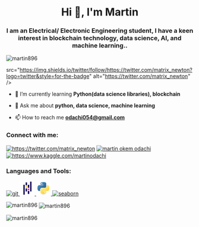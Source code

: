 
<h1 align="center">Hi 👋, I'm Martin</h1>
<h3 align="center">I am an Electrical/ Electronic  Engineering student, I have a keen interest in blockchain technology, data science, AI, and machine learning..</h3>



<p align="left"> <img src="https://komarev.com/ghpvc/?username=martin896&label=Profile%20views&color=0e75b6&style=flat" alt="martin896" /> </p>

src="https://img.shields.io/twitter/follow/https://twitter.com/matrix_newton?logo=twitter&style=for-the-badge" alt="https://twitter.com/matrix_newton" /></a> </p>

- 🌱 I’m currently learning **Python(data science libraries), blockchain**

- 💬 Ask me about **python, data science, machine learning**

- 📫 How to reach me **odachi054@gmail.com**

<h3 align="left">Connect with me:</h3>
<p align="left">
<a href="https://twitter.com/matrix_newton" target="blank"><img align="center" src="https://raw.githubusercontent.com/rahuldkjain/github-profile-readme-generator/master/src/images/icons/Social/twitter.svg" alt="https://twitter.com/matrix_newton" height="30" width="40" /></a>
<a href="https://www.linkedin.com/in/odachi-martin-892946191" target="blank"><img align="center" src="https://raw.githubusercontent.com/rahuldkjain/github-profile-readme-generator/master/src/images/icons/Social/linked-in-alt.svg" alt="martin okem odachi" height="30" width="40" /></a>
<a href="https://kaggle.com/https://www.kaggle.com/martinodachi" target="blank"><img align="center" src="https://raw.githubusercontent.com/rahuldkjain/github-profile-readme-generator/master/src/images/icons/Social/kaggle.svg" alt="https://www.kaggle.com/martinodachi" height="30" width="40" /></a>
</p>

<h3 align="left">Languages and Tools:</h3>
<p align="left"> <a href="https://git-scm.com/" target="_blank" rel="noreferrer"> <img src="https://www.vectorlogo.zone/logos/git-scm/git-scm-icon.svg" alt="git" width="40" height="40"/> </a> <a href="https://pandas.pydata.org/" target="_blank" rel="noreferrer"> <img src="https://raw.githubusercontent.com/devicons/devicon/2ae2a900d2f041da66e950e4d48052658d850630/icons/pandas/pandas-original.svg" alt="pandas" width="40" height="40"/> </a> <a href="https://www.python.org" target="_blank" rel="noreferrer"> <img src="https://raw.githubusercontent.com/devicons/devicon/master/icons/python/python-original.svg" alt="python" width="40" height="40"/> </a> <a href="https://seaborn.pydata.org/" target="_blank" rel="noreferrer"> <img src="https://seaborn.pydata.org/_images/logo-mark-lightbg.svg" alt="seaborn" width="40" height="40"/> </a> </p>

<p><img align="left" src="https://github-readme-stats.vercel.app/api/top-langs?username=martin896&show_icons=true&locale=en&layout=compact" alt="martin896" /></p>

<p>&nbsp;<img align="center" src="https://github-readme-stats.vercel.app/api?username=martin896&show_icons=true&locale=en" alt="martin896" /></p>

<p><img align="center" src="https://github-readme-streak-stats.herokuapp.com/?user=martin896&" alt="martin896" /></p>
